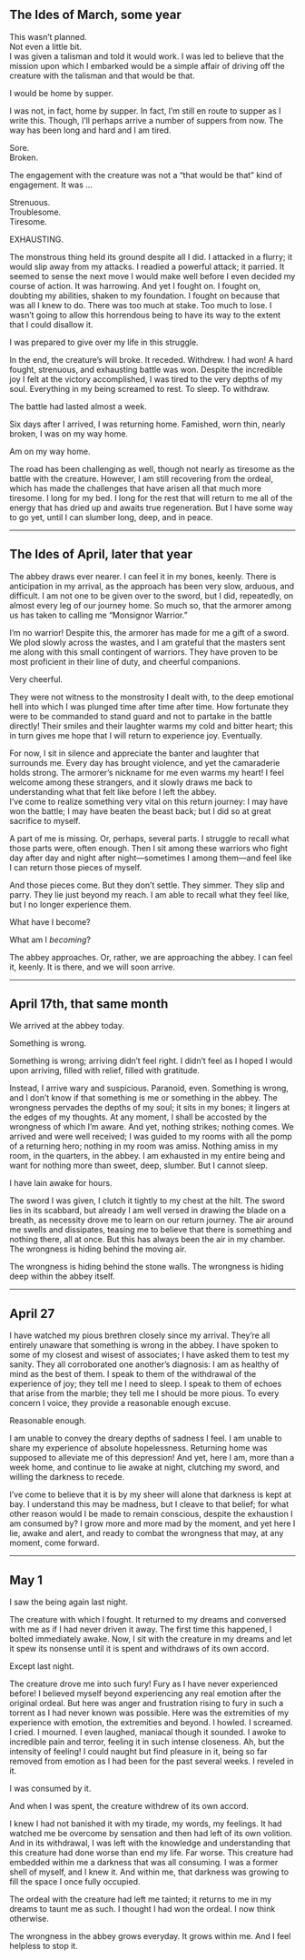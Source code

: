 ## The Ides of March, some year

This wasn’t planned.  
Not even a little bit.  
I was given a talisman and told it would work. I was led to believe that the mission upon which I embarked would be a simple affair of driving off the creature with the talisman and that would be that.

I would be home by supper.

I was not, in fact, home by supper. In fact, I’m still en route to supper as I write this. Though, I’ll perhaps arrive a number of suppers from now. The way has been long and hard and I am tired.

Sore.  
Broken.

The engagement with the creature was not a “that would be that” kind of engagement. It was …

Strenuous.  
Troublesome.  
Tiresome.

EXHAUSTING.

The monstrous thing held its ground despite all I did. I attacked in a flurry; it would slip away from my attacks. I readied a powerful attack; it parried. It seemed to sense the next move I would make well before I even decided my course of action. It was harrowing. And yet I fought on. I fought on, doubting my abilities, shaken to my foundation. I fought on because that was all I knew to do. There was too much at stake. Too much to lose. I wasn’t going to allow this horrendous being to have its way to the extent that I could disallow it.

I was prepared to give over my life in this struggle.

In the end, the creature’s will broke. It receded. Withdrew. I had won! A hard fought, strenuous, and exhausting battle was won. Despite the incredible joy I felt at the victory accomplished, I was tired to the very depths of my soul. Everything in my being screamed to rest. To sleep. To withdraw.

The battle had lasted almost a week.

Six days after I arrived, I was returning home. Famished, worn thin, nearly broken, I was on my way home.

Am on my way home.

The road has been challenging as well, though not nearly as tiresome as the battle with the creature. However, I am still recovering from the ordeal, which has made the challenges that have arisen all that much more tiresome. I long for my bed. I long for the rest that will return to me all of the energy that has dried up and awaits true regeneration. But I have some way to go yet, until I can slumber long, deep, and in peace.

---
## The Ides of April, later that year

The abbey draws ever nearer. I can feel it in my bones, keenly. There is anticipation in my arrival, as the approach has been very slow, arduous, and difficult. I am not one to be given over to the sword, but I did, repeatedly, on almost every leg of our journey home. So much so, that the armorer among us has taken to calling me “Monsignor Warrior.”  

I’m no warrior! Despite this, the armorer has made for me a gift of a sword.  
We plod slowly across the wastes, and I am grateful that the masters sent me along with this small contingent of warriors. They have proven to be most proficient in their line of duty, and cheerful companions.

Very cheerful.

They were not witness to the monstrosity I dealt with, to the deep emotional hell into which I was plunged time after time after time. How fortunate they were to be commanded to stand guard and not to partake in the battle directly! Their smiles and their laughter warms my cold and bitter heart; this in turn gives me hope that I will return to experience joy. Eventually.  

For now, I sit in silence and appreciate the banter and laughter that surrounds me. Every day has brought violence, and yet the camaraderie holds strong. The armorer’s nickname for me even warms my heart! I feel welcome among these strangers, and it slowly draws me back to understanding what that felt like before I left the abbey.  
I’ve come to realize something very vital on this return journey: I may have won the battle; I may have beaten the beast back; but I did so at great sacrifice to myself.  

A part of me is missing. Or, perhaps, several parts. I struggle to recall what those parts were, often enough. Then I sit among these warriors who fight day after day and night after night—sometimes I among them—and feel like I can return those pieces of myself.  

And those pieces come. But they don’t settle. They simmer. They slip and parry. They lie just beyond my reach. I am able to recall what they feel like, but I no longer experience them.

What have I become?

What am I _becoming_?

The abbey approaches. Or, rather, we are approaching the abbey. I can feel it, keenly. It is there, and we will soon arrive.

---
## April 17th, that same month

We arrived at the abbey today.

Something is wrong.

Something is wrong; arriving didn’t feel right. I didn’t feel as I hoped I would upon arriving, filled with relief, filled with gratitude.  

Instead, I arrive wary and suspicious. Paranoid, even. Something is wrong, and I don’t know if that something is me or something in the abbey. The wrongness pervades the depths of my soul; it sits in my bones; it lingers at the edges of my thoughts. At any moment, I shall be accosted by the wrongness of which I’m aware. And yet, nothing strikes; nothing comes. We arrived and were well received; I was guided to my rooms with all the pomp of a returning hero; nothing in my room was amiss. Nothing amiss in my room, in the quarters, in the abbey. I am exhausted in my entire being and want for nothing more than sweet, deep, slumber. But I cannot sleep.  

I have lain awake for hours.  

The sword I was given, I clutch it tightly to my chest at the hilt. The sword lies in its scabbard, but already I am well versed in drawing the blade on a breath, as necessity drove me to learn on our return journey. The air around me swells and dissipates, teasing me to believe that there is something and nothing there, all at once. But this has always been the air in my chamber. The wrongness is hiding behind the moving air.

The wrongness is hiding behind the stone walls. The wrongness is hiding deep within the abbey itself.

---
## April 27

I have watched my pious brethren closely since my arrival. They’re all entirely unaware that something is wrong in the abbey. I have spoken to some of my closest and wisest of associates; I have asked them to test my sanity. They all corroborated one another’s diagnosis: I am as healthy of mind as the best of them. I speak to them of the withdrawal of the experience of joy; they tell me I need to sleep. I speak to them of echoes that arise from the marble; they tell me I should be more pious. To every concern I voice, they provide a reasonable enough excuse.

Reasonable enough.

I am unable to convey the dreary depths of sadness I feel. I am unable to share my experience of absolute hopelessness. Returning home was supposed to alleviate me of this depression! And yet, here I am, more than a week home, and continue to lie awake at night, clutching my sword, and willing the darkness to recede.  

I’ve come to believe that it is by my sheer will alone that darkness is kept at bay. I understand this may be madness, but I cleave to that belief; for what other reason would I be made to remain conscious, despite the exhaustion I am consumed by? I grow more and more mad by the moment, and yet here I lie, awake and alert, and ready to combat the wrongness that may, at any moment, come forward.  

---
## May 1

I saw the being again last night.

The creature with which I fought. It returned to my dreams and conversed with me as if I had never driven it away. The first time this happened, I bolted immediately awake. Now, I sit with the creature in my dreams and let it spew its nonsense until it is spent and withdraws of its own accord.

Except last night.

The creature drove me into such fury! Fury as I have never experienced before! I believed myself beyond experiencing any real emotion after the original ordeal. But here was anger and frustration rising to fury in such a torrent as I had never known was possible. Here was the extremities of my experience with emotion, the extremities and beyond. I howled. I screamed. I cried. I mourned. I even laughed, maniacal though it sounded. I awoke to incredible pain and terror, feeling it in such intense closeness. Ah, but the intensity of feeling! I could naught but find pleasure in it, being so far removed from emotion as I had been for the past several weeks. I reveled in it.

I was consumed by it.

And when I was spent, the creature withdrew of its own accord.

I knew I had not banished it with my tirade, my words, my feelings. It had watched me be overcome by sensation and then had left of its own volition. And in its withdrawal, I was left with the knowledge and understanding that this creature had done worse than end my life. Far worse. This creature had embedded within me a darkness that was all consuming. I was a former shell of myself, and I knew it. And within me, that darkness was growing to fill the space I once fully occupied.

The ordeal with the creature had left me tainted; it returns to me in my dreams to taunt me as such. I thought I had won the ordeal. I now think otherwise.

The wrongness in the abbey grows everyday. It grows within me. And I feel helpless to stop it.